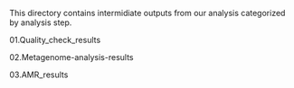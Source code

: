 This directory contains intermidiate outputs from our analysis categorized by analysis step.

01.Quality_check_results

02.Metagenome-analysis-results

03.AMR_results
